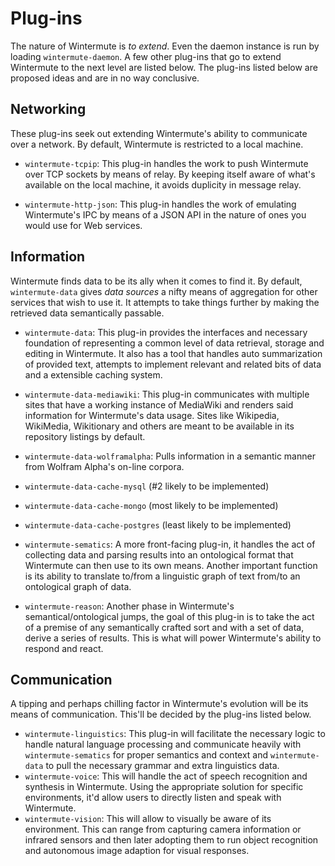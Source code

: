 # Plug-ins
The nature of Wintermute is *to extend*. Even the daemon instance is run by
loading `wintermute-daemon`. A few other plug-ins that go to extend Wintermute
to the next level are listed below. The plug-ins listed below are proposed
ideas and are in no way conclusive.

## Networking
These plug-ins seek out extending Wintermute's ability to communicate over a
network. By default, Wintermute is restricted to a local machine.

  + `wintermute-tcpip`: This plug-in handles the work to push Wintermute
    over TCP sockets by means of relay. By keeping itself aware of what's
    available on the local machine, it avoids duplicity in message relay.

  + `wintermute-http-json`: This plug-in handles the work of emulating
    Wintermute's IPC by means of a JSON API in the nature of ones you would
    use for Web services.

## Information
Wintermute finds data to be its ally when it comes to find it. By default,
`wintermute-data` gives *data sources* a nifty means of aggregation for other
services that wish to use it. It attempts to take things further by making the
retrieved data semantically passable.

  + `wintermute-data`: This plug-in provides the interfaces and necessary
    foundation of representing a common level of data retrieval, storage and
    editing in Wintermute. It also has a tool that handles auto summarization
    of provided text, attempts to implement relevant and related bits of data
    and a extensible caching system.

  + `wintermute-data-mediawiki`: This plug-in communicates with multiple sites
    that have a working instance of MediaWiki and renders said information for
    Wintermute's data usage. Sites like Wikipedia, WikiMedia, Wikitionary and
    others are meant to be available in its repository listings by default.

  + `wintermute-data-wolframalpha`: Pulls information in a semantic manner
    from Wolfram Alpha's on-line corpora.
  + `wintermute-data-cache-mysql` (#2 likely to be implemented)
  + `wintermute-data-cache-mongo` (most likely to be implemented)
  + `wintermute-data-cache-postgres` (least likely to be implemented)
  + `wintermute-sematics`: A more front-facing plug-in, it handles the act of
    collecting data and parsing results into an ontological format that
    Wintermute can then use to its own means. Another important function is
    its ability to translate to/from a linguistic graph of text from/to an
    ontological graph of data.
  + `wintermute-reason`: Another phase in Wintermute's semantical/ontological
    jumps, the goal of this plug-in is to take the act of a premise of any
    semantically crafted sort and with a set of data, derive a series of
    results. This is what will power Wintermute's ability to respond and
    react.

## Communication
A tipping and perhaps chilling factor in Wintermute's evolution will be its
means of communication. This'll be decided by the plug-ins listed below.

  + `wintermute-linguistics`: This plug-in will facilitate the necessary logic
    to handle natural language processing and communicate heavily with
    `wintermute-sematics` for proper semantics and context and
    `wintermute-data` to pull the necessary grammar and extra linguistics data.
  + `wintermute-voice`: This will handle the act of speech recognition and
    synthesis in Wintermute. Using the appropriate solution for specific
    environments, it'd allow users to directly listen and speak with
    Wintermute.
  + `wintermute-vision`: This will allow to visually be aware of its
    environment. This can range from capturing camera information or infrared
    sensors and then later adopting them to run object recognition and
    autonomous image adaption for visual responses.
